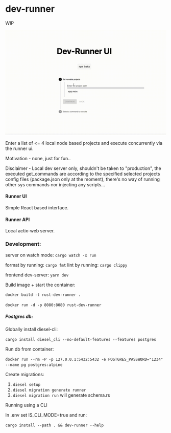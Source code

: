 # dev-runner 

WIP

![](dev-runner.gif)


Enter a list of <= 4 local node based projects and execute concurrently via the runner ui.

Motivation - none, just for fun.. 

Disclaimer - Local dev server only, shouldn't be taken to "production", the executed get_commands
are according to the specified selected projects config files (package.json only at the moment), there's no way of running other sys commands nor injecting any scripts...

#### Runner UI 
Simple React based interface. 

#### Runner API
Local actix-web server.


### Development: 

server on watch mode: ``cargo watch -x run``

format by running: `cargo fmt`
lint by running: `cargo clippy`

frontend dev-server: ``yarn dev``

Build image + start the container: 
```shell
docker build -t rust-dev-runner .

docker run -d -p 8080:8080 rust-dev-runner
```

##### Postgres db:

Globally install diesel-cli:

``cargo install diesel_cli --no-default-features --features postgres``

Run db from container:

``docker run --rm -P -p 127.0.0.1:5432:5432 -e POSTGRES_PASSWORD="1234" --name pg postgres:alpine
``

Create migrations: 
1. `` diesel setup   ``
2. ``diesel migration generate runner``
3. ``diesel migration run`` will generate schema.rs 

Running using a CLI 

In .env set IS_CLI_MODE=true and run:

```cargo install --path . && dev-runner --help```
